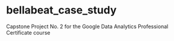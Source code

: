 # bellabeat_case_study
Capstone Project No. 2 for the Google Data Analytics Professional Certificate course

